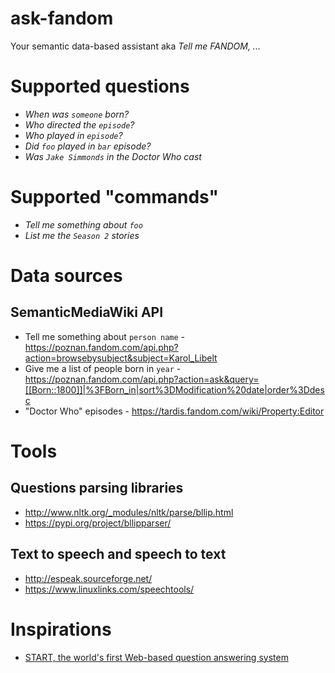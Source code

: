 # ask-fandom
Your semantic data-based assistant aka _Tell me FANDOM, ..._

# Supported questions

* _When was `someone` born?_
* _Who directed the `episode`?_
* _Who played in `episode`?_
* _Did `foo` played in `bar` episode?_
* _Was `Jake Simmonds` in the Doctor Who cast_

# Supported "commands"
* _Tell me something about `foo`_
* _List me the `Season 2` stories_

# Data sources

## SemanticMediaWiki API

* Tell me something about `person name` - https://poznan.fandom.com/api.php?action=browsebysubject&subject=Karol_Libelt
* Give me a list of people born in `year` - https://poznan.fandom.com/api.php?action=ask&query=[[Born::1800]]|%3FBorn_in|sort%3DModification%20date|order%3Ddesc
* "Doctor Who" episodes - https://tardis.fandom.com/wiki/Property:Editor

# Tools

## Questions parsing libraries

* http://www.nltk.org/_modules/nltk/parse/bllip.html
* https://pypi.org/project/bllipparser/

## Text to speech and speech to text

* http://espeak.sourceforge.net/
* https://www.linuxlinks.com/speechtools/

# Inspirations

* [START, the world's first Web-based question answering system](http://start.csail.mit.edu/answer.php?query=What+South-American+country+has+the+largest+population%3F)

